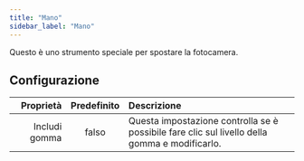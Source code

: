 ```yaml
---
title: "Mano"
sidebar_label: "Mano"
---
```



Questo è uno strumento speciale per spostare la fotocamera.

## Configurazione

|     Proprietà | Predefinito | Descrizione                                                                                   |
| -------------:|:-----------:|:--------------------------------------------------------------------------------------------- |
| Includi gomma |    falso    | Questa impostazione controlla se è possibile fare clic sul livello della gomma e modificarlo. |
